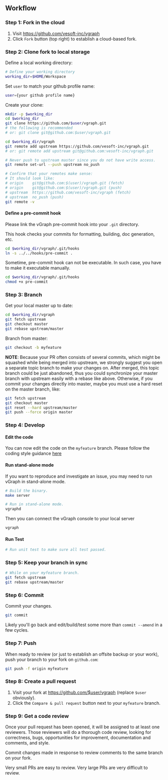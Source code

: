 ## Workflow

### Step 1: Fork in the cloud

1. Visit https://github.com/vesoft-inc/vgraph
2. Click `Fork` button (top right) to establish a cloud-based fork.

### Step 2: Clone fork to local storage

Define a local working directory:

```sh
# Define your working directory
working_dir=$HOME/Workspace
```

Set `user` to match your github profile name:

```sh
user={your github profile name}
```

Create your clone:

```sh
mkdir -p $working_dir
cd $working_dir
git clone https://github.com/$user/vgraph.git
# the following is recommended
# or: git clone git@github.com:$user/vgraph.git

cd $working_dir/vgraph
git remote add upstream https://github.com/vesoft-inc/vgraph.git
# or: git remote add upstream git@github.com:vesoft-inc/vgraph.git

# Never push to upstream master since you do not have write access.
git remote set-url --push upstream no_push

# Confirm that your remotes make sense:
# It should look like:
# origin    git@github.com:$(user)/vgraph.git (fetch)
# origin    git@github.com:$(user)/vgraph.git (push)
# upstream  https://github.com/vesoft-inc/vgraph (fetch)
# upstream  no_push (push)
git remote -v
```

#### Define a pre-commit hook

Please link the vGraph pre-commit hook into your `.git` directory.

This hook checks your commits for formatting, building, doc generation, etc.

```sh
cd $working_dir/vgraph/.git/hooks
ln -s ../../hooks/pre-commit .
```
Sometime, pre-commit hook can not be executable. In such case, you have to make it executable manually.

```sh
cd $working_dir/vgraph/.git/hooks
chmod +x pre-commit
```

### Step 3: Branch

Get your local master up to date:

```sh
cd $working_dir/vgraph
git fetch upstream
git checkout master
git rebase upstream/master
```

Branch from master:

```sh
git checkout -b myfeature
```
**NOTE**: Because your PR often consists of several commits, which might be squashed while being merged into upstream,
we strongly suggest you open a separate topic branch to make your changes on. After merged,
this topic branch could be just abandoned, thus you could synchronize your master branch with
upstream easily with a rebase like above. Otherwise, if you commit your changes directly into master,
maybe you must use a hard reset on the master branch, like:

```sh
git fetch upstream
git checkout master
git reset --hard upstream/master
git push --force origin master
```

### Step 4: Develop

#### Edit the code

You can now edit the code on the `myfeature` branch. Please follow the coding style guidance [here](docs/cpp-coding-style.md)

#### Run stand-alone mode

If you want to reproduce and investigate an issue, you may need
to run vGraph in stand-alone mode.

```sh
# Build the binary.
make server

# Run in stand-alone mode.
vgraphd
```

Then you can connect the vGraph console to your local server
```sh
vgraph
```

#### Run Test

```sh
# Run unit test to make sure all test passed.
```

### Step 5: Keep your branch in sync

```sh
# While on your myfeature branch.
git fetch upstream
git rebase upstream/master
```

### Step 6: Commit

Commit your changes.

```sh
git commit
```

Likely you'll go back and edit/build/test some more than `commit --amend`
in a few cycles.

### Step 7: Push

When ready to review (or just to establish an offsite backup or your work),
push your branch to your fork on `github.com`:

```sh
git push -f origin myfeature
```

### Step 8: Create a pull request

1. Visit your fork at https://github.com/$user/vgraph (replace `$user` obviously).
2. Click the `Compare & pull request` button next to your `myfeature` branch.

### Step 9: Get a code review

Once your pull request has been opened, it will be assigned to at least one
reviewers. Those reviewers will do a thorough code review, looking for
correctness, bugs, opportunities for improvement, documentation and comments,
and style.

Commit changes made in response to review comments to the same branch on your
fork.

Very small PRs are easy to review. Very large PRs are very difficult to
review.
